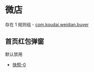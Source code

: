 # 微店

存在 1 规则组 - [com.koudai.weidian.buyer](/src/apps/com.koudai.weidian.buyer.ts)

## 首页红包弹窗

默认禁用

- [快照-0](https://i.gkd.li/i/13646151)
